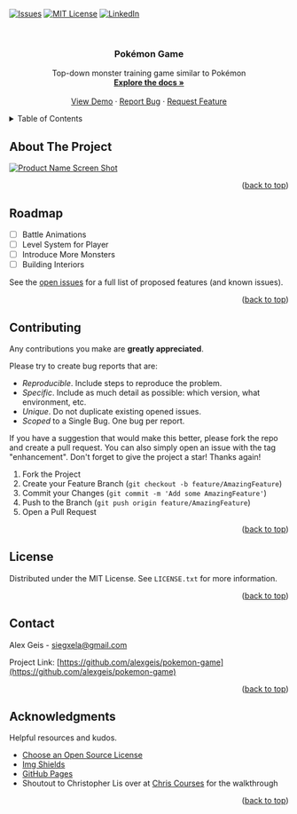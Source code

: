<div id="top"></div>

<!-- PROJECT SHIELDS -->
<!--
*** using markdown "reference style" links for readability.
*** Reference links are enclosed in brackets [ ] instead of parentheses ( ).
*** See the bottom of this document for the declaration of the reference variables
*** https://www.markdownguide.org/basic-syntax/#reference-style-links
-->

<!-- [![Contributors][contributors-shield]][contributors-url]
[![Forks][forks-shield]][forks-url]
[![Stargazers][stars-shield]][stars-url] -->

[![Issues][issues-shield]][issues-url]
[![MIT License][license-shield]][license-url]
[![LinkedIn][linkedin-shield]][linkedin-url]

<!-- PROJECT LOGO -->
<br />
<div align="center">
  <!-- <a href="https://github.com/alexgeis/pokemon-game">
    <img src="images/logo.png" alt="Logo" width="80" height="80">
  </a> -->

<h3 align="center">Pokémon Game</h3>

  <p align="center">
    Top-down monster training game similar to Pokémon
    <br />
    <a href="https://github.com/alexgeis/pokemon-game"><strong>Explore the docs »</strong></a>
    <br />
    <br />
    <a class="deployed_link" href="https://alexgeis.github.io/pokemon-game/">View Demo</a>
    ·
    <a href="https://github.com/alexgeis/pokemon-game/issues">Report Bug</a>
    ·
    <a href="https://github.com/alexgeis/pokemon-game/issues">Request Feature</a>
  </p>
</div>

<!-- TABLE OF CONTENTS -->
<details>
  <summary>Table of Contents</summary>
  <ol>
    <li>
      <a href="#about-the-project">About The Project</a>
      <ul>
        <li><a href="#built-with">Built With</a></li>
      </ul>
    </li>
    <li>
      <a href="#getting-started">Getting Started</a>
      <ul>
        <li><a href="#prerequisites">Prerequisites</a></li>
        <li><a href="#installation">Installation</a></li>
      </ul>
    </li>
    <li><a href="#usage">Usage</a></li>
    <li><a href="#roadmap">Roadmap</a></li>
    <li><a href="#contributing">Contributing</a></li>
    <li><a href="#license">License</a></li>
    <li><a href="#contact">Contact</a></li>
    <li><a href="#acknowledgments">Acknowledgments</a></li>
  </ol>
</details>

<!-- ABOUT THE PROJECT -->

## About The Project

[![Product Name Screen Shot][product-screenshot]](https://alexgeis.github.io/pokemon-game/)

<!-- <a class="https://alexgeis.github.io/pokemon-game/" href="https://example.com">

<p align="center">
<img id="product-screenshot" src="img/readme/pokemon-game-screenshot.png" alt="Product Name Screen Shot"
style="display: block;
    margin-left: auto;
    margin-right: auto;
    width: 60%;"/></p></a> -->

<p align="right">(<a href="#top">back to top</a>)</p>

<!-- ### Built With

- [Webpack](https://webpack.js.org/)
- [React.js](https://reactjs.org/)
- [Bootstrap](https://getbootstrap.com)
- [Node.js](https://nodejs.dev/)
- [Express](https://expressjs.com/)
- [MongoDB](https://www.mongodb.com/)
- [MySQL](https://www.mysql.com/)
- [JQuery](https://jquery.com)

<p align="right">(<a href="#top">back to top</a>)</p> -->

<!-- GETTING STARTED -->

<!-- ## Getting Started

Instructions on setting up your project locally.
To get a local copy up and running follow these simple example steps.

### Prerequisites

This is an example of how to list things you need to use the software and how to install them.

- npm
  ```sh
  npm install npm@latest -g
  ``` -->

<!-- PREREQ EXAMPLE
Packages used in this project: -->
<!-- - npm
- css-loader
- html-loader
- html-webpack-plugin
- style-loader
- webpack
- webpack-cli
- webpack-dev-server
  ```sh
  npm install npm@latest css-loader html-loader html-webpack-plugin style-loader webpack webpack-cli webpack-dev-server -g
  ``` -->

<!-- ### Installation

1. Clone the repo
   ```sh
   git clone https://github.com/alexgeis/pokemon-game.git
   ```
2. Install NPM packages
   ```sh
   npm install
   ```
3. DEVELOPMENT - run "npm start" to spin up the development server
   ```sh
   npm start
   ```
4. PRODUCTION - run "npm build" to bundle the page per the Webpack settings
   ```sh
   npm build
   ``` -->

<!-- API EXAMPLE
1. Get a free API Key at [https://example.com](https://example.com)
2. Clone the repo
   ```sh
   git clone https://github.com/alexgeis/pokemon-game.git
   ```
3. Install NPM packages
   ```sh
   npm install
   ```
4. Enter your API in `config.js`
   ```js
   const API_KEY = "ENTER YOUR API";
   ``` -->

<!-- <p align="right">(<a href="#top">back to top</a>)</p> -->

<!-- USAGE EXAMPLES -->

<!-- ## Usage

Useful examples of how a project can be used. Additional screenshots, code examples, demos, and/or links to more resources.

_For more examples, please refer to the [Documentation](https://example.com)_

<p align="right">(<a href="#top">back to top</a>)</p> -->

<!-- ROADMAP -->

## Roadmap

- [ ] Battle Animations
- [ ] Level System for Player
- [ ] Introduce More Monsters
- [ ] Building Interiors

See the [open issues](https://github.com/alexgeis/pokemon-game/issues) for a full list of proposed features (and known issues).

<p align="right">(<a href="#top">back to top</a>)</p>

<!-- CONTRIBUTING -->

## Contributing

Any contributions you make are **greatly appreciated**.

Please try to create bug reports that are:

- _Reproducible_. Include steps to reproduce the problem.
- _Specific_. Include as much detail as possible: which version, what environment, etc.
- _Unique_. Do not duplicate existing opened issues.
- _Scoped_ to a Single Bug. One bug per report.

If you have a suggestion that would make this better, please fork the repo and create a pull request. You can also simply open an issue with the tag "enhancement".
Don't forget to give the project a star! Thanks again!

1. Fork the Project
2. Create your Feature Branch (`git checkout -b feature/AmazingFeature`)
3. Commit your Changes (`git commit -m 'Add some AmazingFeature'`)
4. Push to the Branch (`git push origin feature/AmazingFeature`)
5. Open a Pull Request

<p align="right">(<a href="#top">back to top</a>)</p>

<!-- LICENSE -->

## License

Distributed under the MIT License. See `LICENSE.txt` for more information.

<p align="right">(<a href="#top">back to top</a>)</p>

<!-- CONTACT -->

## Contact

Alex Geis - siegxela@gmail.com

Project Link: [https://github.com/alexgeis/pokemon-game](https://github.com/alexgeis/pokemon-game)

<p align="right">(<a href="#top">back to top</a>)</p>

<!-- ACKNOWLEDGMENTS -->

## Acknowledgments

Helpful resources and kudos.

- [Choose an Open Source License](https://choosealicense.com)
- [Img Shields](https://shields.io)
- [GitHub Pages](https://pages.github.com)
- Shoutout to Christopher Lis over at [Chris Courses](https://github.com/chriscourses) for the walkthrough
<!-- - [Font Awesome](https://fontawesome.com)
- [React Icons](https://react-icons.github.io/react-icons/search)
- [Markdown Studio](https://readme.so/editor)
- []()
- []()
- []() -->

<p align="right">(<a href="#top">back to top</a>)</p>

<!-- MARKDOWN LINKS & IMAGES -->
<!-- https://www.markdownguide.org/basic-syntax/#reference-style-links -->

<!-- [contributors-shield]: https://img.shields.io/github/contributors/alexgeis/pokemon-game.svg?style=for-the-badge
[contributors-url]: https://github.com/alexgeis/pokemon-game/graphs/contributors
[forks-shield]: https://img.shields.io/github/forks/alexgeis/pokemon-game.svg?style=for-the-badge
[forks-url]: https://github.com/alexgeis/pokemon-game/network/members
[stars-shield]: https://img.shields.io/github/stars/alexgeis/pokemon-game.svg?style=for-the-badge
[stars-url]: https://github.com/alexgeis/pokemon-game/stargazers -->

[issues-shield]: https://img.shields.io/github/issues/alexgeis/pokemon-game.svg?style=for-the-badge
[issues-url]: https://github.com/alexgeis/pokemon-game/issues
[license-shield]: https://img.shields.io/github/license/alexgeis/pokemon-game.svg?style=for-the-badge
[license-url]: https://github.com/alexgeis/pokemon-game/blob/master/LICENSE.txt
[linkedin-shield]: https://img.shields.io/badge/-LinkedIn-black.svg?style=for-the-badge&logo=linkedin&colorB=555
[linkedin-url]: https://linkedin.com/in/alexngeis
[product-screenshot]: img/readme/pokemon-game-screenshot.png
